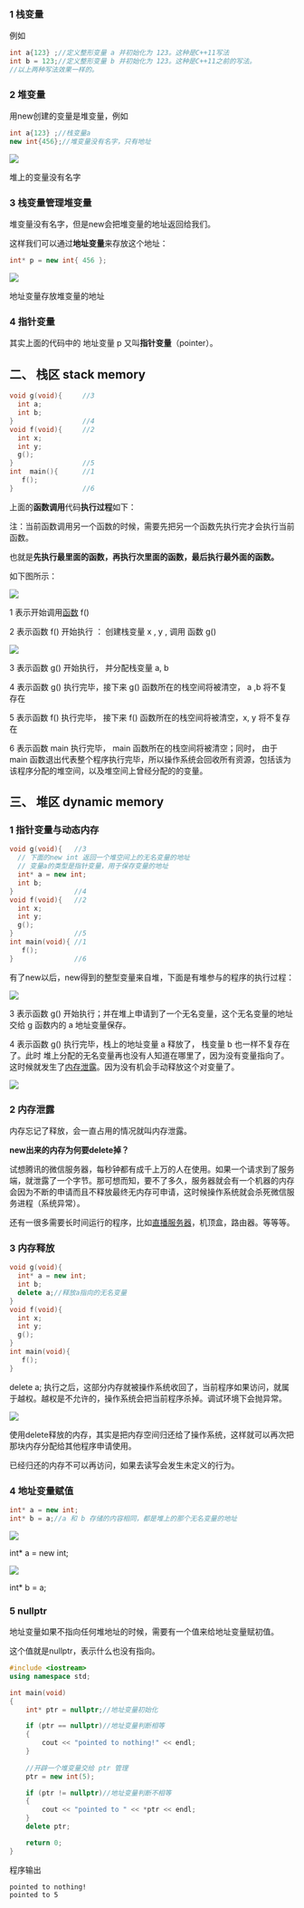### **1 栈变量**

例如

```cpp
int a{123} ;//定义整形变量 a 并初始化为 123。这种是C++11写法
int b = 123;//定义整形变量 b 并初始化为 123。这种是C++11之前的写法。
//以上两种写法效果一样的。
```

### 2 堆变量

用new创建的变量是堆变量，例如

```cpp
int a{123} ;//栈变量a
new int{456};//堆变量没有名字，只有地址
```

![](https://pic3.zhimg.com/80/v2-84db6bd00cfe489c2241cfc3e637edc4_1440w.webp)

堆上的变量没有名字

### 3 栈变量管理堆变量

堆变量没有名字，但是new会把堆变量的地址返回给我们。

这样我们可以通过**地址变量**来存放这个地址：

```cpp
int* p = new int{ 456 };
```

![](https://pic3.zhimg.com/80/v2-c3afbe877db5265b239988820fe4604c_1440w.webp)

地址变量存放堆变量的地址

### 4 指针变量

其实上面的代码中的 地址变量 p 又叫**指针变量**（pointer）。

## 二、 栈区 stack memory

```cpp
void g(void){     //3
  int a;
  int b;
}                 //4
void f(void){     //2
  int x;
  int y;
  g();
}                 //5
int  main(){      //1
   f();
}                 //6
```

上面的**函数调用**代码**执行过程**如下：

注：当前函数调用另一个函数的时候，需要先把另一个函数先执行完才会执行当前函数。

也就是**先执行最里面的函数，再执行次里面的函数，最后执行最外面的函数。**

如下图所示：

![](https://pic2.zhimg.com/80/v2-d9795c8b68500bffd077df33dd3c6c0d_1440w.webp)

1 表示开始调用[函数](https://link.zhihu.com/?target=https%3A//so.csdn.net/so/search%3Fq%3D%25E5%2587%25BD%25E6%2595%25B0%26spm%3D1001.2101.3001.7020) f()

2 表示函数 f() 开始执行 ： 创建栈变量 x , y , 调用 函数 g()

![](https://pic1.zhimg.com/80/v2-7746e71abaf2df838c06b161b8e00dc8_1440w.webp)

3 表示函数 g() 开始执行， 并分配栈变量 a, b

4 表示函数 g() 执行完毕，接下来 g() 函数所在的栈空间将被清空， a ,b 将不复存在

5 表示函数 f() 执行完毕， 接下来 f() 函数所在的栈空间将被清空，x, y 将不复存在

6 表示函数 main 执行完毕， main 函数所在的栈空间将被清空；同时， 由于 main 函数退出代表整个程序执行完毕，所以操作系统会回收所有资源，包括该为该程序分配的堆空间，以及堆空间上曾经分配的的变量。

## 三、 堆区 dynamic memory

### 1 指针变量与动态内存

```cpp
void g(void){   //3
  // 下面的new int 返回一个堆空间上的无名变量的地址
  // 变量a的类型是指针变量，用于保存变量的地址
  int* a = new int;
  int b;
}               //4
void f(void){   //2
  int x;
  int y;
  g();
}               //5
int main(void){ //1
   f();
}               //6
```

有了new以后，new得到的整型变量来自堆，下面是有堆参与的程序的执行过程：

![](https://picx.zhimg.com/80/v2-f739a63ede07067a9c1424e50229d76f_1440w.webp)

3 表示函数 g() 开始执行；并在堆上申请到了一个无名变量，这个无名变量的地址交给 g 函数内的 a 地址变量保存。

4 表示函数 g() 执行完毕，栈上的地址变量 a 释放了， 栈变量 b 也一样不复存在了。此时 堆上分配的无名变量再也没有人知道在哪里了，因为没有变量指向了。这时候就发生了[内存泄露](https://zhida.zhihu.com/search?q=%E5%86%85%E5%AD%98%E6%B3%84%E9%9C%B2&zhida_source=entity&is_preview=1)。因为没有机会手动释放这个对变量了。

![](https://pic4.zhimg.com/80/v2-b9a03de0402a2a18cbaca3b40769590d_1440w.webp)

### 2 内存泄露

内存忘记了释放，会一直占用的情况就叫内存泄露。

**new出来的内存为何要delete掉？**

试想腾讯的微信服务器，每秒钟都有成千上万的人在使用。如果一个请求到了服务端，就泄露了一个字节。那可想而知，要不了多久，服务器就会有一个机器的内存会因为不断的申请而且不释放最终无内存可申请，这时候操作系统就会杀死微信服务进程（系统异常）。

还有一很多需要长时间运行的程序，比如[直播服务器](https://zhida.zhihu.com/search?q=%E7%9B%B4%E6%92%AD%E6%9C%8D%E5%8A%A1%E5%99%A8&zhida_source=entity&is_preview=1)，机顶盒，路由器。等等等。

### 3 内存释放

```cpp
void g(void){
  int* a = new int;
  int b;
  delete a;//释放a指向的无名变量
}
void f(void){
  int x;
  int y;
  g();
}
int main(void){
   f();
}
```

delete a; 执行之后，这部分内存就被操作系统收回了，当前程序如果访问，就属于越权。越权是不允许的，操作系统会把当前程序杀掉。调试环境下会抛异常。

![](https://picx.zhimg.com/80/v2-24a9e19865a67ef52496124d7a114e1f_1440w.webp)

使用delete释放的内存，其实是把内存空间归还给了操作系统，这样就可以再次把那块内存分配给其他程序申请使用。

已经归还的内存不可以再访问，如果去读写会发生未定义的行为。

### 4 地址变量赋值

```cpp
int* a = new int;
int* b = a;//a 和 b 存储的内容相同，都是堆上的那个无名变量的地址
```

![](https://pic4.zhimg.com/80/v2-f544620e1c71d6d71875547dc804b2d9_1440w.webp)

int* a = new int;

![](https://picx.zhimg.com/80/v2-3f78c6457077b7131ddaa85bfb0c44b1_1440w.webp)

int* b = a;

### 5 nullptr

地址变量如果不指向任何堆地址的时候，需要有一个值来给地址变量赋初值。

这个值就是nullptr，表示什么也没有指向。

```cpp
#include <iostream>
using namespace std;

int main(void)
{
	int* ptr = nullptr;//地址变量初始化

	if (ptr == nullptr)//地址变量判断相等
	{
		cout << "pointed to nothing!" << endl;
	}
	
	//开辟一个堆变量交给 ptr 管理
	ptr = new int(5);

	if (ptr != nullptr)//地址变量判断不相等
	{
		cout << "pointed to " << *ptr << endl;
	}
	delete ptr;

	return 0;
}
```

程序输出

```text
pointed to nothing!
pointed to 5
```